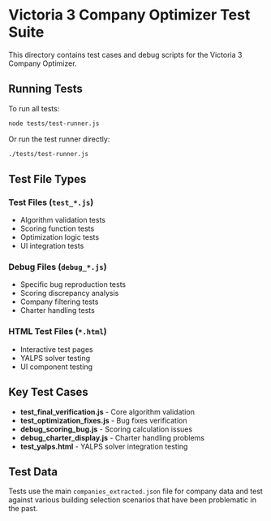 # Victoria 3 Company Optimizer Test Suite

This directory contains test cases and debug scripts for the Victoria 3 Company Optimizer.

## Running Tests

To run all tests:
```bash
node tests/test-runner.js
```

Or run the test runner directly:
```bash
./tests/test-runner.js
```

## Test File Types

### Test Files (`test_*.js`)
- Algorithm validation tests
- Scoring function tests
- Optimization logic tests
- UI integration tests

### Debug Files (`debug_*.js`)
- Specific bug reproduction tests
- Scoring discrepancy analysis
- Company filtering tests
- Charter handling tests

### HTML Test Files (`*.html`)
- Interactive test pages
- YALPS solver testing
- UI component testing

## Key Test Cases

- **test_final_verification.js** - Core algorithm validation
- **test_optimization_fixes.js** - Bug fixes verification
- **debug_scoring_bug.js** - Scoring calculation issues
- **debug_charter_display.js** - Charter handling problems
- **test_yalps.html** - YALPS solver integration testing

## Test Data

Tests use the main `companies_extracted.json` file for company data and test against various building selection scenarios that have been problematic in the past.